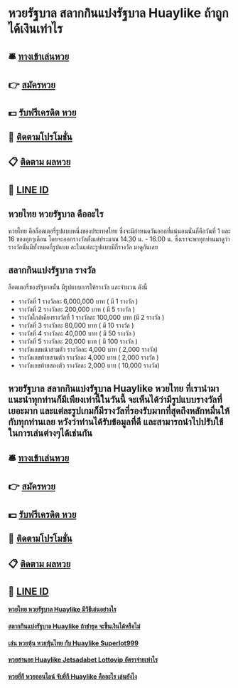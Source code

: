 # หวยรัฐบาล สลากกินแบ่งรัฐบาล Huaylike ถ้าถูก ได้เงินเท่าไร

## 🛎 [ทางเข้าเล่นหวย](https://bit.ly/3dp4lwv)
## 👉 [สมัครหวย](https://bit.ly/3dp4lwv)
## 💵 [รับฟรีเครดิต หวย](https://bit.ly/3eUifHi)
## 👑 [ติดตามโปรโมชั่น](https://bit.ly/3eUifHi)
## 📋 [ติดตาม ผลหวย](https://bit.ly/3eUifHi)
## 📱 [LINE ID](https://bit.ly/3eUifHi)

## หวยไทย หวยรัฐบาล คืออะไร
หวยไทย คือล็อตเตอรี่รูปแบบหนึ่งของประเทศไทย ซึ่งจะมีกำหนดวันออกที่แน่นอนนั่นก็คือวันที่ 1 และ 16 ของทุกๆเดือน โดยจะออกรางวัลตั้งแต่ประมาณ 14.30 น. - 16.00 น. ซึ่งเราจะพาทุกท่านมาดูว่ารางวัลนั้นมีทั้งหมดกี่รูปแบบ ละในแต่ละรูปแบบมีกี่รางวัล มาดูกันเลย

## สลากกินแบ่งรัฐบาล รางวัล
ล็อตเตอรี่ของรัฐบาลนั้น มีรูปแบบการให้รางวัล และจำนวน ดังนี้
- รางวัลที่ 1 รางวัลละ 6,000,000 บาท ( มี 1 รางวัล )
- รางวัลที่ 2 รางวัลละ 200,000 บาท ( มี 5 รางวัล )
- รางวัลใกล้เคียงรางวัลที่ 1 รางวัลละ 100,000 บาท (มี 2 รางวัล )
- รางวัลที่ 3 รางวัลละ 80,000 บาท ( มี 10 รางวัล )
- รางวัลที่ 4 รางวัลละ 40,000 บาท ( มี 50 รางวัล )
- รางวัลที่ 5 รางวัลละ 20,000 บาท ( มี 100 รางวัล )
- รางวัลเลขหน้าสามตัว รางวัลละ  4,000 บาท ( 2,000 รางวัล)
- รางวัลเลขท้ายสามตัว รางวัลละ 4,000 บาท ( 2,000 รางวัล )
- รางวัลเลขท้ายสองตัว รางวัลละ 2,000 บาท ( 10,000 รางวัล)

## หวยรัฐบาล สลากกินแบ่งรัฐบาล Huaylike หวยไทย ที่เรานำมาแนะนำทุกท่านก็มีเพียงเท่านี้ในวันนี้ จะเห็นได้ว่ามีรูปแบบรางวัลที่เยอะมาก และแต่ละรูปเกมก็มีรางวัลที่รองรับมากที่สุดถึงหลักหมื่นให้กับทุกท่านเลย หวังว่าท่านได้รับข้อมูลที่ดี และสามารถนำไปปรับใช้ในการเล่นต่างๆได้เช่นกัน

## 🛎 [ทางเข้าเล่นหวย](https://bit.ly/3dp4lwv)
## 👉 [สมัครหวย](https://bit.ly/3dp4lwv)
## 💵 [รับฟรีเครดิต หวย](https://bit.ly/3eUifHi)
## 👑 [ติดตามโปรโมชั่น](https://bit.ly/3eUifHi)
## 📋 [ติดตาม ผลหวย](https://bit.ly/3eUifHi)
## 📱 [LINE ID](https://bit.ly/3eUifHi)

#### [หวยไทย หวยรัฐบาล Huaylike มีวิธีเล่นอย่างไร](https://atom.io/themes/หวยไทย%20หวยรัฐบาล%20Huaylike%20มีวิธีเล่นอย่างไร)
#### [สลากกินแบ่งรัฐบาล Huaylike ถ้าชำรุด จะขึ้นเงินได้หรือไม่](https://atom.io/themes/สลากกินแบ่งรัฐบาล%20Huaylike%20ถ้าชำรุด%20จะขึ้นเงินได้หรือไม่)
#### [เล่น หวยหุ้น หวยหุ้นไทย กับ Huaylike Superlot999](https://atom.io/themes/เล่น%20หวยหุ้น%20หวยหุ้นไทย%20กับ%20Huaylike%20Superlot999)
#### [หวยฮานอย Huaylike Jetsadabet Lottovip อัตราจ่ายเท่าไร](https://atom.io/themes/หวยฮานอย%20Huaylike%20Jetsadabet%20Lottovip%20อัตราจ่ายเท่าไร)
#### [หวยยี่กี หวยออนไลน์ จับยี่กี Huaylike คืออะไร เล่นยังไง](https://atom.io/themes/หวยยี่กี%20หวยออนไลน์%20จับยี่กี%20Huaylike%20คืออะไร%20เล่นยังไง)